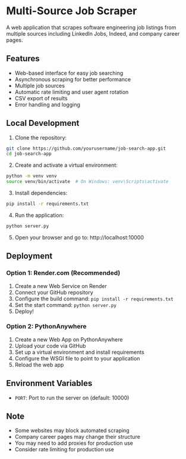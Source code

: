 # Multi-Source Job Scraper

A web application that scrapes software engineering job listings from multiple sources including LinkedIn Jobs, Indeed, and company career pages.

## Features

- Web-based interface for easy job searching
- Asynchronous scraping for better performance
- Multiple job sources
- Automatic rate limiting and user agent rotation
- CSV export of results
- Error handling and logging

## Local Development

1. Clone the repository:
```bash
git clone https://github.com/yourusername/job-search-app.git
cd job-search-app
```

2. Create and activate a virtual environment:
```bash
python -m venv venv
source venv/bin/activate  # On Windows: venv\Scripts\activate
```

3. Install dependencies:
```bash
pip install -r requirements.txt
```

4. Run the application:
```bash
python server.py
```

5. Open your browser and go to: http://localhost:10000

## Deployment

### Option 1: Render.com (Recommended)

1. Create a new Web Service on Render
2. Connect your GitHub repository
3. Configure the build command: `pip install -r requirements.txt`
4. Set the start command: `python server.py`
5. Deploy!

### Option 2: PythonAnywhere

1. Create a new Web App on PythonAnywhere
2. Upload your code via GitHub
3. Set up a virtual environment and install requirements
4. Configure the WSGI file to point to your application
5. Reload the web app

## Environment Variables

- `PORT`: Port to run the server on (default: 10000)

## Note

- Some websites may block automated scraping
- Company career pages may change their structure
- You may need to add proxies for production use
- Consider rate limiting for production use
